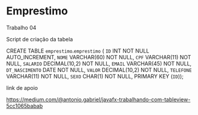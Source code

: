 # Emprestimo
Trabalho 04


Script de criação da tabela 

CREATE TABLE `emprestimo`.`emprestimo` (
  `ID` INT NOT NULL AUTO_INCREMENT,
  `NOME` VARCHAR(60) NOT NULL,
  `CPF` VARCHAR(11) NOT NULL,
  `SALARIO` DECIMAL(10,2) NOT NULL,
  `EMAIL` VARCHAR(45) NOT NULL,
  `DT_NASCIMENTO` DATE NOT NULL,
  `VALOR` DECIMAL(10,2) NOT NULL,
  `TELEFONE` VARCHAR(11) NOT NULL,
  `SEXO` CHAR(1) NOT NULL,
  PRIMARY KEY (`ID`));

  
  
  link de apoio
  
  https://medium.com/@antonio.gabriel/javafx-trabalhando-com-tableview-5cc1065babab
